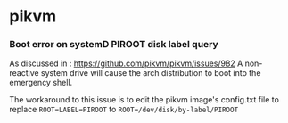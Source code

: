 # pikvm

### Boot error on systemD PIROOT disk label query

As discussed in : https://github.com/pikvm/pikvm/issues/982
A non-reactive system drive will cause the arch distribution to boot into the emergency shell.

The workaround to this issue is to edit the pikvm image's config.txt file to replace `ROOT=LABEL=PIROOT` to `ROOT=/dev/disk/by-label/PIROOT`



